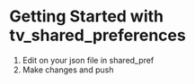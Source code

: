 # Getting Started with tv_shared_preferences

1. Edit on your json file in shared_pref
2. Make changes and push
